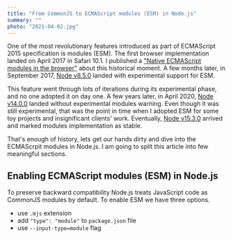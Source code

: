 ```yaml
---
title: "From CommonJS to ECMAScript modules (ESM) in Node.js"
summary: ""
photo: "2021-04-02.jpg"
---
```


One of the most revolutionary features introduced as part of ECMAScript 2015 specification is modules (ESM). The first browser implementation landed on April 2017 in Safari 10.1. I published a ["Native ECMAScript modules in the browser"](https://pawelgrzybek.com/native-ecmascript-modules-in-the-browser/) about this historical moment. A few months later, in September 2017, [Node v8.5.0](https://nodejs.org/en/blog/release/v8.5.0/) landed with experimental support for ESM.

This feature went through lots of iterations during its experimental phase, and no one adopted it on day one. A few years later, in April 2020, [Node v14.0.0](https://nodejs.org/en/blog/release/v14.0.0/) landed without experimental modules warning. Even though it was still experimental, that was the point in time when I adopted ESM for some toy projects and insignificant clients' work. Eventually, [Node v15.3.0](https://nodejs.org/en/blog/release/v15.3.0/) arrived and marked modules implementation as stable.

That's enough of history, lets get our hands dirty and dive into the ECMAScrpit modules in Node.js. I am going to split this article into few meaningful sections.

## Enabling ECMAScript modules (ESM) in Node.js

To preserve backward compatibility Node.js treats JavaScript code as CommonJS modules by default. To enable ESM we have three options.

- use `.mjs` extension
- add `"type": "module"` to `package.json` file
- use `--input-type=module` flag
